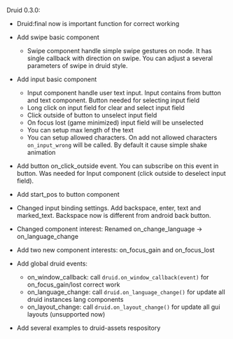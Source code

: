 Druid 0.3.0:

- Druid:final now is important function for correct working

- Add swipe basic component
	- Swipe component handle simple swipe gestures on node. It has single callback with direction on swipe. You can adjust a several parameters of swipe in druid style.

- Add input basic component
	- Input component handle user text input. Input contains from button and text component. Button needed for selecting input field
	- Long click on input field for clear and select input field
	- Click outside of button to unselect input field
	- On focus lost (game minimized) input field will be unselected
	- You can setup max length of the text
	- You can setup allowed characters. On add not allowed characters `on_input_wrong` will be called. By default it cause simple shake animation

- Add button on_click_outside event. You can subscribe on this event in button. Was needed for Input component (click outside to deselect input field).
- Add start_pos to button component

- Changed input binding settings. Add backspace, enter, text and marked_text. Backspace now is different from android back button.

- Changed component interest: Renamed on_change_language -> on_language_change
- Add two new component interests: on_focus_gain and on_focus_lost
- Add global druid events:
	- on_window_callback: call `druid.on_window_callback(event)` for on_focus_gain/lost correct work
	- on_language_change: call `druid.on_language_change()` for update all druid instances lang components
	- on_layout_change: call `druid.on_layout_change()` for update all gui layouts (unsupported now)

- Add several examples to druid-assets respository
